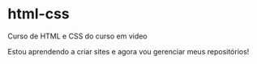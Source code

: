 # html-css
 Curso de HTML e CSS do curso em video 

 Estou aprendendo a criar sites e agora vou gerenciar meus repositórios!
